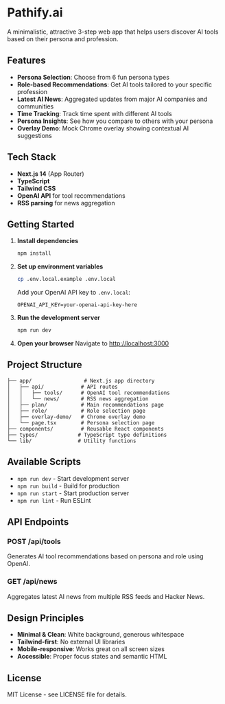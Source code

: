 # Pathify.ai

A minimalistic, attractive 3-step web app that helps users discover AI tools based on their persona and profession.

## Features

- **Persona Selection**: Choose from 6 fun persona types
- **Role-based Recommendations**: Get AI tools tailored to your specific profession  
- **Latest AI News**: Aggregated updates from major AI companies and communities
- **Time Tracking**: Track time spent with different AI tools
- **Persona Insights**: See how you compare to others with your persona
- **Overlay Demo**: Mock Chrome overlay showing contextual AI suggestions

## Tech Stack

- **Next.js 14** (App Router)
- **TypeScript**
- **Tailwind CSS**
- **OpenAI API** for tool recommendations
- **RSS parsing** for news aggregation

## Getting Started

1. **Install dependencies**
   ```bash
   npm install
   ```

2. **Set up environment variables**
   ```bash
   cp .env.local.example .env.local
   ```
   Add your OpenAI API key to `.env.local`:
   ```
   OPENAI_API_KEY=your-openai-api-key-here
   ```

3. **Run the development server**
   ```bash
   npm run dev
   ```

4. **Open your browser**
   Navigate to [http://localhost:3000](http://localhost:3000)

## Project Structure

```
├── app/                 # Next.js app directory
│   ├── api/            # API routes
│   │   ├── tools/      # OpenAI tool recommendations
│   │   └── news/       # RSS news aggregation
│   ├── plan/           # Main recommendations page
│   ├── role/           # Role selection page
│   ├── overlay-demo/   # Chrome overlay demo
│   └── page.tsx        # Persona selection page
├── components/         # Reusable React components
├── types/             # TypeScript type definitions
└── lib/               # Utility functions
```

## Available Scripts

- `npm run dev` - Start development server
- `npm run build` - Build for production
- `npm run start` - Start production server
- `npm run lint` - Run ESLint

## API Endpoints

### POST /api/tools
Generates AI tool recommendations based on persona and role using OpenAI.

### GET /api/news  
Aggregates latest AI news from multiple RSS feeds and Hacker News.

## Design Principles

- **Minimal & Clean**: White background, generous whitespace
- **Tailwind-first**: No external UI libraries
- **Mobile-responsive**: Works great on all screen sizes
- **Accessible**: Proper focus states and semantic HTML

## License

MIT License - see LICENSE file for details.